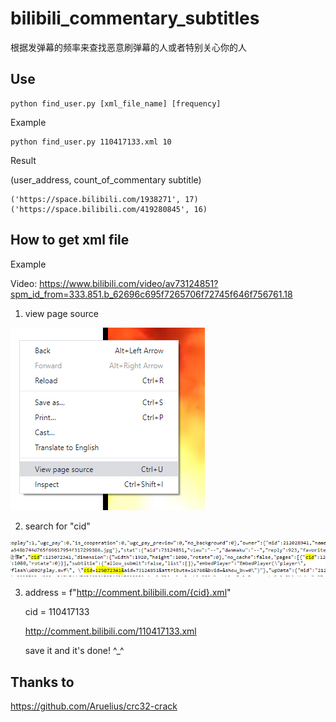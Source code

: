 # bilibili_commentary_subtitles
根据发弹幕的频率来查找恶意刷弹幕的人或者特别关心你的人

## Use ##
```shell
python find_user.py [xml_file_name] [frequency]
```
Example
```shell
python find_user.py 110417133.xml 10
```
Result

(user_address, count_of_commentary subtitle)
```poweshell
('https://space.bilibili.com/1938271', 17)
('https://space.bilibili.com/419280845', 16)
```

## How to get xml file ##

Example

Video: https://www.bilibili.com/video/av73124851?spm_id_from=333.851.b_62696c695f7265706f72745f646f756761.18

1. view page source

![picture alt](./screenshots/1.png)

2. search for "cid"

![picture alt](./screenshots/2.PNG)

3. address = f"http://comment.bilibili.com/{cid}.xml" 

    cid = 110417133

    http://comment.bilibili.com/110417133.xml

    save it and it's done! ^_^
 
 
 ## Thanks to ##
 https://github.com/Aruelius/crc32-crack
